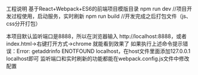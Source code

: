 工程说明
基于React+Webpack+ES6的前端项目模版目录
npm run dev //项目开发过程使用，启动服务，实时刷新
npm run build //开发完成之后打包文件（js、css分开打包）

本项目默认监听端口是8888，所以在浏览器输入 http://localhost:8888，或者index.html->右键打开方式->chrome 就能看到效果了
如果执行上述命令提示错误：Error: getaddrinfo ENOTFOUND localhost，在host文件里面添加127.0.0.1 localhost即可
监听端口和实时刷新的功能都能在webpack.config.js文件中修改配置
